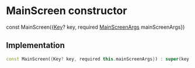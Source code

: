 


# MainScreen constructor






const
MainScreen(\{[Key](https://api.flutter.dev/flutter/foundation/Key-class.html)? key, required [MainScreenArgs](../../models_mainscreen_navigation_args/MainScreenArgs-class.md) mainScreenArgs})





## Implementation

```dart
const MainScreen({Key? key, required this.mainScreenArgs}) : super(key: key);
```







